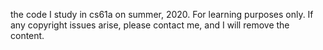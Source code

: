 the code I study in cs61a on summer, 2020.
For learning purposes only. If any copyright issues arise, please contact me, and I will remove the content.
